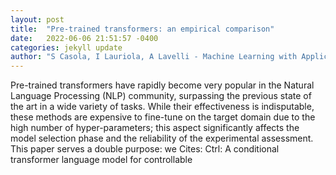 ```yaml
---
layout: post
title:  "Pre-trained transformers: an empirical comparison"
date:   2022-06-06 21:51:57 -0400
categories: jekyll update
author: "S Casola, I Lauriola, A Lavelli - Machine Learning with Applications, 2022"
---
```

Pre-trained transformers have rapidly become very popular in the Natural Language Processing (NLP) community, surpassing the previous state of the art in a wide variety of tasks. While their effectiveness is indisputable, these methods are expensive to fine-tune on the target domain due to the high number of hyper-parameters; this aspect significantly affects the model selection phase and the reliability of the experimental assessment. This paper serves a double purpose: we  Cites: Ctrl: A conditional transformer language model for controllable